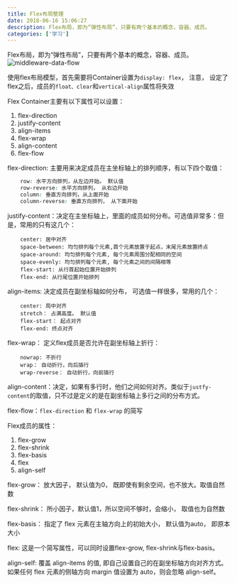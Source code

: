 ```yaml
---
title: Flex布局整理
date: 2018-06-16 15:06:27
description: Flex布局，即为“弹性布局”，只要有两个基本的概念，容器、成员。
categories: ['学习']
---
```

Flex布局，即为“弹性布局”，只要有两个基本的概念，容器、成员。
![middleware-data-flow](/images/flex/flexbox.png)

使用flex布局模型，首先需要将Container设置为`display: flex`， 注意， 设定了flex之后，成员的`float、clear`和`vertical-align`属性将失效

Flex Container主要有以下属性可以设置：
1. flex-direction
2. justify-content
3. align-items
4. flex-wrap
5. align-content
6. flex-flow

flex-direction: 主要用来决定成员在主坐标轴上的排列顺序，有以下四个取值：

``` css
    row: 水平方向排列，从左边开始。 默认值
    row-reverse: 水平方向排列， 从右边开始
    column: 垂直方向排列，从上面开始
    column-reverse: 垂直方向排列， 从下面开始
```
justify-content：决定在主坐标轴上，里面的成员如何分布。可选值非常多：但是，常用的只有这几个：
```
    center: 居中对齐
    space-between: 均匀排列每个元素,首个元素放置于起点，末尾元素放置终点
    space-around: 均匀排列每个元素, 每个元素周围分配相同的空间
    space-evenly: 均匀排列每个元素, 每个元素之间的间隔相等
    flex-start: 从行首起始位置开始排列
    flex-end: 从行尾位置开始排列
```

align-items: 决定成员在副坐标轴如何分布， 可选值一样很多，常用的几个：
```
    center: 局中对齐
    stretch： 占满高度。 默认值
    flex-start： 起点对齐
    flex-end: 终点对齐
```
flex-wrap： 定义flex成员是否允许在副坐标轴上折行：
```
    nowrap: 不折行
    wrap： 自动折行，向后插行
    wrap-reverse： 自动折行，向前插行
```
align-content：决定，如果有多行时，他们之间如何对齐。类似于`justfy-content`的取值，只不过是定义的是在副坐标轴上多行之间的分布方式。

flex-flow：`flex-direction` 和 `flex-wrap` 的简写

Flex成员的属性：
1. flex-grow
2. flex-shrink
3. flex-basis
4. flex
5. align-self

flex-grow： 放大因子， 默认值为0， 既即使有剩余空间，也不放大。取值自然数

flex-shrink： 所小因子，默认值1，所以空间不够时，会缩小， 取值也为自然数

flex-basis： 指定了 flex 元素在主轴方向上的初始大小， 默认值为auto， 即原本大小

flex: 这是一个简写属性，可以同时设置flex-grow, flex-shrink与flex-basis。

align-self: 覆盖 align-items 的值, 即自己设置自己的在副坐标轴方向对齐方式。如果任何 flex 元素的侧轴方向 margin 值设置为 auto，则会忽略 align-self。
